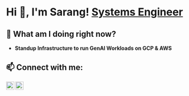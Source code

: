 
<h1>Hi 👋, I'm Sarang! <a href="https://www.linkedin.com/in/sarangkanabargi/">Systems Engineer</a></h1>
<h2> 🔭 What am I doing right now? </h2>

- <b>Standup Infrastructure to run GenAI Workloads on GCP & AWS</b>

<h2> 📫 Connect with me:</h2>

[<img align="left" alt="SarangKanabargi | Twitter" width="22px" src="https://cdn.jsdelivr.net/npm/simple-icons@v3/icons/twitter.svg" />][twitter]
[<img align="left" alt="SarangKanabargi | LinkedIn" width="22px" src="https://cdn.jsdelivr.net/npm/simple-icons@v3/icons/linkedin.svg" />][linkedin]

[twitter]: https://twitter.com/SarangKan
[linkedin]: https://www.linkedin.com/in/sarangkanabargi/

<!--
**SarangKanabargi/SarangKanabargi** is a ✨ _special_ ✨ repository because its `README.md` (this file) appears on your GitHub profile.

Here are some ideas to get you started:

- 🔭 I’m currently working on ...
- 🌱 I’m currently learning ...
- 👯 I’m looking to collaborate on ...
- 🤔 I’m looking for help with ...
- 💬 Ask me about ...
- 📫 How to reach me: ...
- 😄 Pronouns: ...
- ⚡ Fun fact: ...
-->
